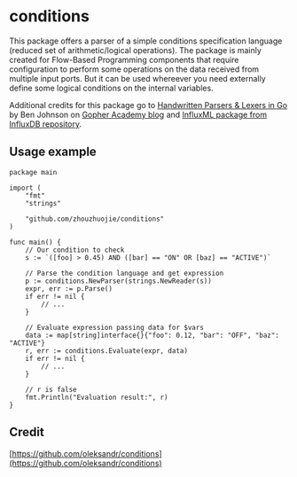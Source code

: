 # conditions

This package offers a parser of a simple conditions specification language (reduced set of arithmetic/logical operations). The package is mainly created for Flow-Based Programming components that require configuration to perform some operations on the data received from multiple input ports. But it can be used whereever you need externally define some logical conditions on the internal variables.

Additional credits for this package go to [Handwritten Parsers & Lexers in Go](http://blog.gopheracademy.com/advent-2014/parsers-lexers/) by Ben Johnson on [Gopher Academy blog](http://blog.gopheracademy.com) and [InfluxML package from InfluxDB repository](https://github.com/influxdb/influxdb/tree/master/influxql).

## Usage example 
```
package main

import (
    "fmt"
    "strings"

    "github.com/zhouzhuojie/conditions"
)

func main() {
    // Our condition to check
    s := `([foo] > 0.45) AND ([bar] == "ON" OR [baz] == "ACTIVE")`

    // Parse the condition language and get expression
    p := conditions.NewParser(strings.NewReader(s))
    expr, err := p.Parse()
    if err != nil {
        // ...
    }

    // Evaluate expression passing data for $vars
    data := map[string]interface{}{"foo": 0.12, "bar": "OFF", "baz": "ACTIVE"}
    r, err := conditions.Evaluate(expr, data)
    if err != nil {
        // ...
    }

    // r is false
    fmt.Println("Evaluation result:", r)
}
```

## Credit

[https://github.com/oleksandr/conditions](https://github.com/oleksandr/conditions)
